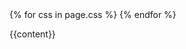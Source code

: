 <!DOCTYPE html>
<html xmlns="http://www.w3.org/1999/xhtml" xml:lang="en" lang="pt-pt">
<head>
  <meta http-equiv="content-type" content="text/html; charset=utf-8" />
  <title>(in)conception</title>
  <meta name="author" content="" />

  <!-- syntax highlighting CSS -->
  <link rel="stylesheet" href="/assets/css/common.css" type="text/css" />
  <link rel="stylesheet" href="/assets/css/default.css" type="text/css" />
  {% for css in page.css %}
    <link rel="stylesheet" href="{{css}}" type="text/css" />
  {% endfor %}
</head>

<body>

<!-- ClickTale Top part -->
<script type="text/javascript">
var WRInitTime=(new Date()).getTime();
</script>
<!-- ClickTale end of Top part -->

{{content}}

<!-- ClickTale Bottom part -->
<div id="ClickTaleDiv" style="display: none;"></div>
<script type="text/javascript">
if(document.location.protocol!='https:')
  document.write(unescape("%3Cscript%20src='http://s.clicktale.net/WRe0.js'%20type='text/javascript'%3E%3C/script%3E"));
</script>
<script type="text/javascript">
if(typeof ClickTale=='function') ClickTale(20310,1,"www14");
</script>
<!-- ClickTale end of Bottom part -->

<!-- Google Analytics -->
<script type="text/javascript">
  var _gaq = _gaq || [];
  _gaq.push(['_setAccount', 'UA-39386601-1']);
  _gaq.push(['_setDomainName', 'islandofatlas.net']);
  _gaq.push(['_trackPageview']);

  (function() {
    var ga = document.createElement('script'); ga.type = 'text/javascript'; ga.async = true;
    ga.src = ('https:' == document.location.protocol ? 'https://ssl' : 'http://www') + '.google-analytics.com/ga.js';
    var s = document.getElementsByTagName('script')[0]; s.parentNode.insertBefore(ga, s);
  })();
</script>
<!-- /Google Analytics -->

</body>
</html>
